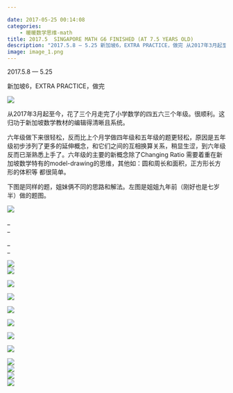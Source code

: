 ```yaml
---

date: 2017-05-25 00:14:08
categories:
    - 暖暖数学思维-math
title: 2017.5  SINGAPORE MATH G6 FINISHED (AT 7.5 YEARS OLD)
description: "2017.5.8 — 5.25 新加坡6，EXTRA PRACTICE，做完 从2017年3月起至今，花了三个月走完了小学数学的四五六三个年级。很顺利。这归功于新加坡数学教材的编辑得清晰且系统。 六年..."
image: image_1.png
---
```


2017.5.8 — 5.25

新加坡6，EXTRA PRACTICE，做完

  


![](image_1.png)

  


从2017年3月起至今，花了三个月走完了小学数学的四五六三个年级。很顺利。这归功于新加坡数学教材的编辑得清晰且系统。

  


  


六年级做下来很轻松，反而比上个月学做四年级和五年级的题更轻松，原因是五年级初步涉列了更多的延伸概念，和它们之间的互相换算关系，稍显生涩，到六年级反而已渐熟悉上手了。六年级的主要的新概念除了Changing Ratio 需要着重在新加坡数学特有的model-drawing的思维，其他如：圆和周长和面积，正方形长方形的体积等 都很简单。

  


  


  


  


下图是同样的题，姐妹俩不同的思路和解法。左图是姐姐九年前（刚好也是七岁半）做的题图。

![](image_2.jpg)

_  
_

_  
_

  


  
![](image_3.png)  
![](image_4.png)  
  
  
![](image_5.png)  
  
![](image_6.png)  
  
![](image_7.png)  
  
![](image_8.png)  
  
![](image_9.png)  
  
![](image_10.png)   
  
![](image_11.png)  
![](image_12.png)  
![](image_13.png)  
![](image_14.png)
